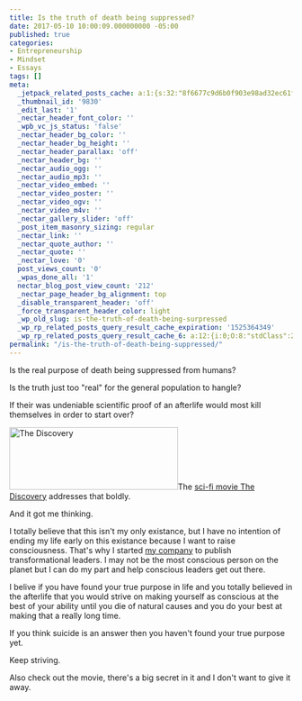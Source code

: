 ```yaml
---
title: Is the truth of death being suppressed?
date: 2017-05-10 10:00:09.000000000 -05:00
published: true
categories:
- Entrepreneurship
- Mindset
- Essays
tags: []
meta:
  _jetpack_related_posts_cache: a:1:{s:32:"8f6677c9d6b0f903e98ad32ec61f8deb";a:2:{s:7:"expires";i:1505653691;s:7:"payload";a:3:{i:0;a:1:{s:2:"id";i:4797;}i:1;a:1:{s:2:"id";i:4550;}i:2;a:1:{s:2:"id";i:298;}}}}
  _thumbnail_id: '9830'
  _edit_last: '1'
  _nectar_header_font_color: ''
  _wpb_vc_js_status: 'false'
  _nectar_header_bg_color: ''
  _nectar_header_bg_height: ''
  _nectar_header_parallax: 'off'
  _nectar_header_bg: ''
  _nectar_audio_ogg: ''
  _nectar_audio_mp3: ''
  _nectar_video_embed: ''
  _nectar_video_poster: ''
  _nectar_video_ogv: ''
  _nectar_video_m4v: ''
  _nectar_gallery_slider: 'off'
  _post_item_masonry_sizing: regular
  _nectar_link: ''
  _nectar_quote_author: ''
  _nectar_quote: ''
  _nectar_love: '0'
  post_views_count: '0'
  _wpas_done_all: '1'
  nectar_blog_post_view_count: '212'
  _nectar_page_header_bg_alignment: top
  _disable_transparent_header: 'off'
  _force_transparent_header_color: light
  _wp_old_slug: is-the-truth-of-death-being-surpressed
  _wp_rp_related_posts_query_result_cache_expiration: '1525364349'
  _wp_rp_related_posts_query_result_cache_6: a:12:{i:0;O:8:"stdClass":2:{s:7:"post_id";s:4:"8023";s:5:"score";s:17:"71.89547884724061";}i:1;O:8:"stdClass":2:{s:7:"post_id";s:4:"8013";s:5:"score";s:17:"71.89547884724061";}i:2;O:8:"stdClass":2:{s:7:"post_id";s:4:"8352";s:5:"score";s:18:"36.094701160808036";}i:3;O:8:"stdClass":2:{s:7:"post_id";s:4:"7204";s:5:"score";s:18:"36.094701160808036";}i:4;O:8:"stdClass":2:{s:7:"post_id";s:4:"6939";s:5:"score";s:17:"32.86803174527806";}i:5;O:8:"stdClass":2:{s:7:"post_id";s:4:"6678";s:5:"score";s:18:"31.002787222106228";}i:6;O:8:"stdClass":2:{s:7:"post_id";s:3:"134";s:5:"score";s:18:"28.971695842065024";}i:7;O:8:"stdClass":2:{s:7:"post_id";s:2:"49";s:5:"score";s:18:"26.543775863522278";}i:8;O:8:"stdClass":2:{s:7:"post_id";s:3:"135";s:5:"score";s:18:"25.490487230412434";}i:9;O:8:"stdClass":2:{s:7:"post_id";s:4:"9307";s:5:"score";s:17:"24.57331334242347";}i:10;O:8:"stdClass":2:{s:7:"post_id";s:3:"872";s:5:"score";s:17:"23.92299907849693";}i:11;O:8:"stdClass":2:{s:7:"post_id";s:4:"4550";s:5:"score";s:17:"22.81733899700243";}}
permalink: "/is-the-truth-of-death-being-suppressed/"
---
```

<p>Is the real purpose of death being suppressed from humans?</p>
<p>Is the truth just too "real" for the general population to hangle?</p>
<p>If their was undeniable scientific proof of an afterlife would most kill themselves in order to start over?</p>
<p><a href="https://www.netflix.com/title/80115857"><img class="alignright wp-image-8380 size-medium" src="{{ site.baseurl }}/posts/2017/05/discoveryposter-300x111.png" alt="The Discovery" width="300" height="111" /></a>The <a href="https://www.netflix.com/title/80115857" target="_blank" rel="noopener">sci-fi movie The Discovery</a> addresses that boldly.</p>
<p>And it got me thinking.</p>
<p>I totally believe that this isn't my only existance, but I have no intention of ending my life early on this existance because I want to raise consciousness. That's why I started <a href="http://blisslifepress.com" target="_blank" rel="noopener">my company</a> to publish transformational leaders. I may not be the most conscious person on the planet but I can do my part and help conscious leaders get out there.</p>
<p>I belive if you have found your true purpose in life and you totally believed in the afterlife that you would strive on making yourself as conscious at the best of your ability until you die of natural causes and you do your best at making that a really long time.</p>
<p>If you think suicide is an answer then you haven't found your true purpose yet.</p>
<p>Keep striving.</p>
<p>Also check out the movie, there's a big secret in it and I don't want to give it away.</p>
